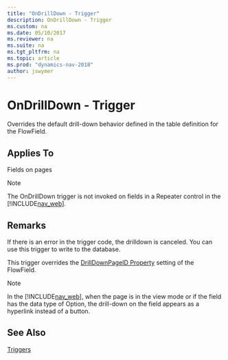 ```yaml
---
title: "OnDrillDown - Trigger"
description: OnDrillDown - Trigger
ms.custom: na
ms.date: 05/10/2017
ms.reviewer: na
ms.suite: na
ms.tgt_pltfrm: na
ms.topic: article
ms.prod: "dynamics-nav-2018"
author: jswymer
---
```

# OnDrillDown - Trigger
Overrides the default drill-down behavior defined in the table definition for the FlowField.  
  
## Applies To  
 Fields on pages  
  
> [!NOTE]  
>  The OnDrillDown trigger is not invoked on fields in a Repeater control in the [!INCLUDE[nav_web](includes/nav_web_md.md)].  
  
## Remarks  
 If there is an error in the trigger code, the drilldown is canceled. You can use this trigger to write to the database.  
  
 This trigger overrides the [DrillDownPageID Property](DrillDownPageID-Property.md) setting of the FlowField.  

> [!NOTE]
> In the [!INCLUDE[nav_web](includes/nav_web_md.md)], when the page is in the view mode or if the field has the data type of Option, the drill-down on the field appears as a hyperlink instead of a button. 
  
  
## See Also  
 [Triggers](Triggers.md)